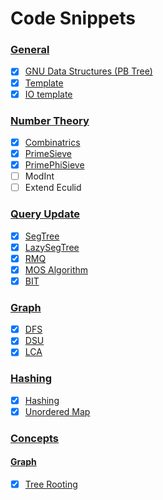 # Code Snippets

### [General](./General)

- [x] [GNU Data Structures (PB Tree)](./General/GNUDS.cpp)
- [x] [Template](./General/GreatestTemplate.cpp)
- [x] [IO template](./General/IO.cpp)

### [Number Theory](./NumberTheory)
- [x] [Combinatrics](./NumberTheory/Combinatrics.cpp)
- [x] [PrimeSieve](./NumberTheory/PrimeSieve.cpp)
- [x] [PrimePhiSieve](./NumberTheory/PrimePhiSieve.cpp)
- [ ] ModInt
- [ ] Extend Eculid

### [Query Update](./QueryUpdate)

- [x] [SegTree](./QueryUpdate/SegTree.cpp)
- [x] [LazySegTree](./QueryUpdate/LazySegTree.cpp)
- [x] [RMQ](./QueryUpdate/RMQ.cpp)
- [x] [MOS Algorithm](./QueryUpdate/MosAlgo.cpp)
- [x] [BIT](./QueryUpdate/BIT.cpp)

### [Graph](./Graph)
- [x] [DFS](./Graph/DFS.cpp)
- [x] [DSU](./Graph/DSU.cpp)
- [x] [LCA](./Graph/LCA.cpp)

### [Hashing](./Hashing)
- [x] [Hashing](./Hashing/Hashing.cpp)
- [x] [Unordered Map](./Hashing/UnorderedMap.cpp)

### [Concepts](./Concepts)
#### [Graph](./Graph)
- [x] [Tree Rooting](./Concepts/Graph/treerooting.cpp)

